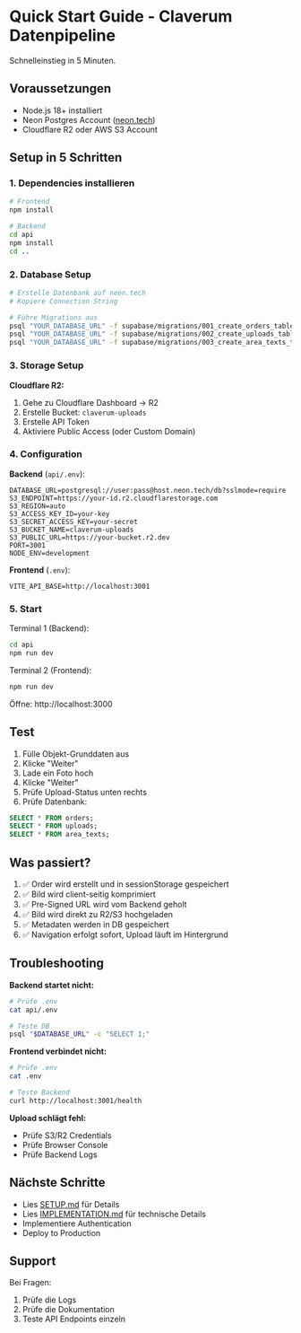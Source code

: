 # Quick Start Guide - Claverum Datenpipeline

Schnelleinstieg in 5 Minuten.

## Voraussetzungen

- Node.js 18+ installiert
- Neon Postgres Account ([neon.tech](https://neon.tech))
- Cloudflare R2 oder AWS S3 Account

## Setup in 5 Schritten

### 1. Dependencies installieren

```bash
# Frontend
npm install

# Backend
cd api
npm install
cd ..
```

### 2. Database Setup

```bash
# Erstelle Datenbank auf neon.tech
# Kopiere Connection String

# Führe Migrations aus
psql "YOUR_DATABASE_URL" -f supabase/migrations/001_create_orders_table.sql
psql "YOUR_DATABASE_URL" -f supabase/migrations/002_create_uploads_table.sql
psql "YOUR_DATABASE_URL" -f supabase/migrations/003_create_area_texts_table.sql
```

### 3. Storage Setup

**Cloudflare R2:**
1. Gehe zu Cloudflare Dashboard → R2
2. Erstelle Bucket: `claverum-uploads`
3. Erstelle API Token
4. Aktiviere Public Access (oder Custom Domain)

### 4. Configuration

**Backend** (`api/.env`):
```env
DATABASE_URL=postgresql://user:pass@host.neon.tech/db?sslmode=require
S3_ENDPOINT=https://your-id.r2.cloudflarestorage.com
S3_REGION=auto
S3_ACCESS_KEY_ID=your-key
S3_SECRET_ACCESS_KEY=your-secret
S3_BUCKET_NAME=claverum-uploads
S3_PUBLIC_URL=https://your-bucket.r2.dev
PORT=3001
NODE_ENV=development
```

**Frontend** (`.env`):
```env
VITE_API_BASE=http://localhost:3001
```

### 5. Start

Terminal 1 (Backend):
```bash
cd api
npm run dev
```

Terminal 2 (Frontend):
```bash
npm run dev
```

Öffne: http://localhost:3000

## Test

1. Fülle Objekt-Grunddaten aus
2. Klicke "Weiter"
3. Lade ein Foto hoch
4. Klicke "Weiter"
5. Prüfe Upload-Status unten rechts
6. Prüfe Datenbank:

```sql
SELECT * FROM orders;
SELECT * FROM uploads;
SELECT * FROM area_texts;
```

## Was passiert?

1. ✅ Order wird erstellt und in sessionStorage gespeichert
2. ✅ Bild wird client-seitig komprimiert
3. ✅ Pre-Signed URL wird vom Backend geholt
4. ✅ Bild wird direkt zu R2/S3 hochgeladen
5. ✅ Metadaten werden in DB gespeichert
6. ✅ Navigation erfolgt sofort, Upload läuft im Hintergrund

## Troubleshooting

**Backend startet nicht:**
```bash
# Prüfe .env
cat api/.env

# Teste DB
psql "$DATABASE_URL" -c "SELECT 1;"
```

**Frontend verbindet nicht:**
```bash
# Prüfe .env
cat .env

# Teste Backend
curl http://localhost:3001/health
```

**Upload schlägt fehl:**
- Prüfe S3/R2 Credentials
- Prüfe Browser Console
- Prüfe Backend Logs

## Nächste Schritte

- Lies [SETUP.md](./SETUP.md) für Details
- Lies [IMPLEMENTATION.md](./IMPLEMENTATION.md) für technische Details
- Implementiere Authentication
- Deploy to Production

## Support

Bei Fragen:
1. Prüfe die Logs
2. Prüfe die Dokumentation
3. Teste API Endpoints einzeln


